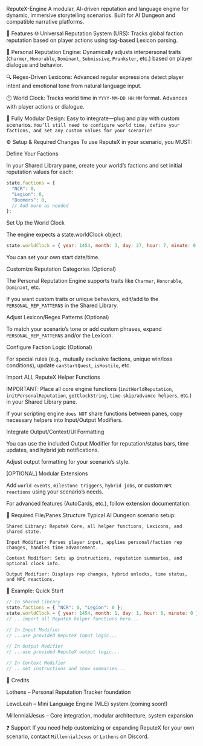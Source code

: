 ReputeX-Engine
A modular, AI-driven reputation and language engine for dynamic, immersive storytelling scenarios. Built for AI Dungeon and compatible narrative platforms.

🚀 Features
🌐 Universal Reputation System (URS):
Tracks global faction reputation based on player actions using tag-based Lexicon parsing.

🧍 Personal Reputation Engine:
Dynamically adjusts interpersonal traits (`Charmer`, `Honorable`, `Dominant`, `Submissive`, `Prankster`, etc.) based on player dialogue and behavior.

🔍 Regex-Driven Lexicons:
Advanced regular expressions detect player intent and emotional tone from natural language input.

🕛 World Clock:
Tracks world time in `YYYY-MM-DD HH:MM` format. Advances with player actions or dialogue.

🧩 Fully Modular Design:
Easy to integrate—plug and play with custom scenarios.
`You’ll still need to configure world time, define your factions, and set any custom values for your scenario!`

⚙️ Setup & Required Changes
To use ReputeX in your scenario, you MUST:

Define Your Factions

In your Shared Library pane, create your world’s factions and set initial reputation values for each:
``` js
state.factions = {
  "NCR": 0,
  "Legion": 0,
  "Boomers": 0,
  // Add more as needed
};
```
Set Up the World Clock

The engine expects a state.worldClock object:
``` js
state.worldClock = { year: 1454, month: 3, day: 27, hour: 7, minute: 0 };
```
You can set your own start date/time.

Customize Reputation Categories (Optional)

The Personal Reputation Engine supports traits like `Charmer`, `Honorable`, `Dominant`, etc.

If you want custom traits or unique behaviors, edit/add to the `PERSONAL_REP_PATTERNS` in the Shared Library.

Adjust Lexicon/Regex Patterns (Optional)

To match your scenario’s tone or add custom phrases, expand `PERSONAL_REP_PATTERNS` and/or the Lexicon.

Configure Faction Logic (Optional)

For special rules (e.g., mutually exclusive factions, unique win/loss conditions), update `canStartQuest`, `isHostile`, etc.

Import ALL ReputeX Helper Functions

IMPORTANT:
Place all core engine functions (`initWorldReputation`, `initPersonalReputation`, `getClockString`, `time-skip/advance helpers`, etc.) in your Shared Library pane.

If your scripting engine `does NOT` share functions between panes, copy necessary helpers into Input/Output Modifiers.

Integrate Output/Context/UI Formatting

You can use the included Output Modifier for reputation/status bars, time updates, and hybrid job notifications.

Adjust output formatting for your scenario’s style.

[OPTIONAL] Modular Extensions

Add `world events`, `milestone triggers`, `hybrid jobs`, or custom `NPC reactions` using your scenario’s needs.

For advanced features (AutoCards, etc.), follow extension documentation.

🔄 Required File/Panes Structure
Typical AI Dungeon scenario setup:

`Shared Library:
ReputeX Core, all helper functions, Lexicons, and shared state.`

`Input Modifier:
Parses player input, applies personal/faction rep changes, handles time advancement.`

`Context Modifier:
Sets up instructions, reputation summaries, and optional clock info.`

`Output Modifier:
Displays rep changes, hybrid unlocks, time status, and NPC reactions.`

🧩 Example: Quick Start
``` js
// In Shared Library
state.factions = { "NCR": 0, "Legion": 0 };
state.worldClock = { year: 1454, month: 1, day: 1, hour: 8, minute: 0 };
// ...import all ReputeX helper functions here...

// In Input Modifier
// ...use provided ReputeX input logic...

// In Output Modifier
// ...use provided ReputeX output logic...

// In Context Modifier
// ...set instructions and show summaries...
```
🙌 Credits

Lothens – Personal Reputation Tracker foundation

LewdLeah – Mini Language Engine (MLE) system (coming soon!)

MillennialJesus – Core integration, modular architecture, system expansion

❓ Support
If you need help customizing or expanding ReputeX for your own scenario, contact `MillennialJesus` or `Lothens` on Discord.



